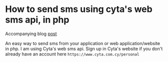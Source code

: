 How to send sms using cyta's web sms api, in php
========================
Accompanying blog [post](http://karagiorgis.info/blog/send-sms-using-cytas-web-sms-api-php/ "Blog Post")

An easy way to send sms from your application or web application/website in php. I am using Cyta's web sms api. Sign up in Cyta's website if you don't already have an account here `https://www.cyta.com.cy/personal`
